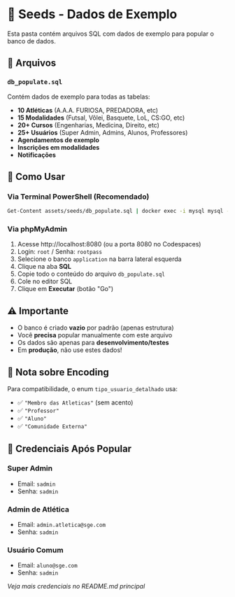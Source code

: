 # 🌱 Seeds - Dados de Exemplo

Esta pasta contém arquivos SQL com dados de exemplo para popular o banco de dados.

## 📄 Arquivos

### `db_populate.sql`
Contém dados de exemplo para todas as tabelas:
- **10 Atléticas** (A.A.A. FURIOSA, PREDADORA, etc)
- **15 Modalidades** (Futsal, Vôlei, Basquete, LoL, CS:GO, etc)
- **20+ Cursos** (Engenharias, Medicina, Direito, etc)
- **25+ Usuários** (Super Admin, Admins, Alunos, Professores)
- **Agendamentos de exemplo**
- **Inscrições em modalidades**
- **Notificações**

## 🚀 Como Usar

### Via Terminal PowerShell (Recomendado)

```bash
Get-Content assets/seeds/db_populate.sql | docker exec -i mysql mysql -uroot -prootpass application
```

### Via phpMyAdmin

1. Acesse http://localhost:8080 (ou a porta 8080 no Codespaces)
2. Login: `root` / Senha: `rootpass`
3. Selecione o banco `application` na barra lateral esquerda
4. Clique na aba **SQL**
5. Copie todo o conteúdo do arquivo `db_populate.sql`
6. Cole no editor SQL
7. Clique em **Executar** (botão "Go")

## ⚠️ Importante

- O banco é criado **vazio** por padrão (apenas estrutura)
- Você **precisa** popular manualmente com este arquivo
- Os dados são apenas para **desenvolvimento/testes**
- Em **produção**, não use estes dados!

## 📌 Nota sobre Encoding

Para compatibilidade, o enum `tipo_usuario_detalhado` usa:
- ✅ `"Membro das Atleticas"` (sem acento)
- ✅ `"Professor"`
- ✅ `"Aluno"`  
- ✅ `"Comunidade Externa"`

## 🔑 Credenciais Após Popular

### Super Admin
- Email: `sadmin`
- Senha: `sadmin`

### Admin de Atlética
- Email: `admin.atletica@sge.com`
- Senha: `sadmin`

### Usuário Comum
- Email: `aluno@sge.com`
- Senha: `sadmin`

*Veja mais credenciais no README.md principal*
